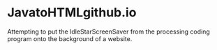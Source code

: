 # JavatoHTMLgithub.io
Attempting to put the IdleStarScreenSaver from the processing coding program onto the background of a website.
